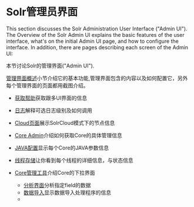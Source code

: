 # Solr管理员界面

This section discusses the Solr Administration User Interface ("Admin UI").
The Overview of the Solr Admin UI explains the basic features of the user interface, what's on the initial Admin UI
page, and how to configure the interface. In addition, there are pages describing each screen of the Admin UI:

本节讨论Solr的管理界面("Admin UI").

[管理界面概述](./admin/overview.md)小节介绍它的基本功能,管理界面包含的内容以及如何配置它，另外每个管理界面的页面都用截图介绍。

* [获取帮助](./admim/assistance.md)获取跟多UI界面的信息
* [日志](./admin/logging.md)解释可选日志级别及如何调用
* [Cloud页面](./admin/cloud.md)展示SolrCloud模式下的节点信息
* [Core Admin](./admin/coreadmin.md)介绍如何获取Core的具体管理信息
* [JAVA配置](./admin/properties.md)显示每个Core的JAVA参数信息
* [线程存储](./admin/dump.md)让你看到每个线程的详细信息，与状态信息

* [Core管理工具](./admin/core.md)介绍Core的下拉界面
    * [分析界面](./admin/core/analysis.md)分析指定field的数据
    * [数据导入](./admin/dataimport.md)显示数据导入处理程序的信息
    * 